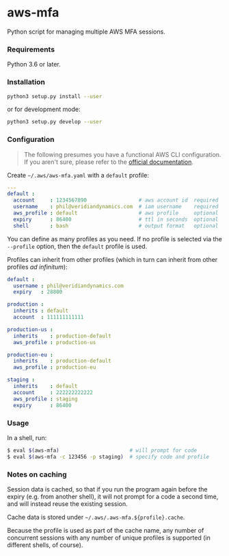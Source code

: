 # aws-mfa
Python script for managing multiple AWS MFA sessions.

### Requirements
Python 3.6 or later.

### Installation
```bash
python3 setup.py install --user
```

or for development mode:

```bash
python3 setup.py develop --user
```

### Configuration
> The following presumes you have a functional AWS CLI configuration. If you aren't
sure, please refer to the [official documentation][cli-getting-started].


Create `~/.aws/aws-mfa.yaml` with a `default` profile:

```yaml
---
default :
  account     : 1234567890                 # aws account id  required
  username    : phil@veridiandynamics.com  # iam username    required
  aws_profile : default                    # aws profile     optional  [default]
  expiry      : 86400                      # ttl in seconds  optional  [86400]
  shell       : bash                       # output format   optional  [auto-detect]
```
You can define as many profiles as you need. If no profile is selected
via the `--profile` option, then the `default` profile is used.

Profiles can inherit from other profiles (which in turn can inherit from
other profiles _ad infinitum_):

```yaml
default :
  username : phil@veridiandynamics.com
  expiry   : 28800

production :
  inherits : default
  account  : 111111111111

production-us :
  inherits    : production-default
  aws_profile : production-us

production-eu :
  inherits    : production-default
  aws_profile : production-eu

staging :
  inherits    : default
  account     : 222222222222
  aws_profile : staging
  expiry      : 86400
```

### Usage
In a shell, run:

```bash
$ eval $(aws-mfa)                       # will prompt for code
$ eval $(aws-mfa -c 123456 -p staging)  # specify code and profile
```

### Notes on caching
Session data is cached, so that if you run the program again before
the expiry (e.g. from another shell), it will not prompt for a code
a second time, and will instead reuse the existing session.

Cache data is stored under `~/.aws/.aws-mfa.${profile}.cache`.

Because the profile is used as part of the cache name, any number of
concurrent sessions with any number of unique profiles is supported
(in different shells, of course).


[cli-getting-started]: https://docs.aws.amazon.com/cli/latest/userguide/cli-chap-getting-started.html

